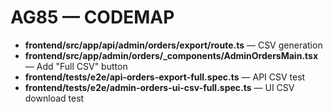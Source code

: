 # AG85 — CODEMAP
- **frontend/src/app/api/admin/orders/export/route.ts** — CSV generation
- **frontend/src/app/admin/orders/_components/AdminOrdersMain.tsx** — Add "Full CSV" button
- **frontend/tests/e2e/api-orders-export-full.spec.ts** — API CSV test
- **frontend/tests/e2e/admin-orders-ui-csv-full.spec.ts** — UI CSV download test
